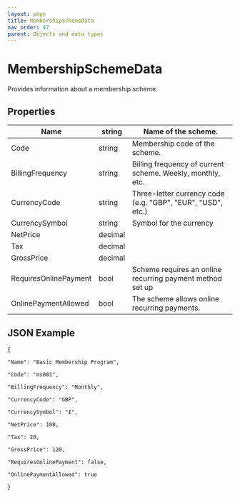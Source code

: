 ```yaml
---
layout: page
title: MembershipSchemeData
nav_order: 47
parent: Objects and data types
---
```


# MembershipSchemeData

Provides information about a membership scheme.

## Properties

| Name | string | Name of the scheme. |
| --- | --- | --- |
| Code | string | Membership code of the scheme. |
| BillingFrequency | string | Billing frequency of current scheme. Weekly, monthly, etc. |
| CurrencyCode | string | Three-letter currency code (e.g. "GBP", "EUR", "USD", etc.) |
| CurrencySymbol | string | Symbol for the currency |
| NetPrice | decimal |     |
| Tax | decimal |     |
| GrossPrice | decimal |     |
| RequiresOnlinePayment | bool | Scheme requires an online recurring payment method set up |
| OnlinePaymentAllowed | bool | The scheme allows online recurring payments. |

## JSON Example

```
{

"Name": "Basic Membership Program",

"Code": "ms001",

"BillingFrequency": "Monthly",

"CurrencyCode": "GBP",

"CurrencySymbol": "£",

"NetPrice": 100,

"Tax": 20,

"GrossPrice": 120,

"RequiresOnlinePayment": false,

"OnlinePaymentAllowed": true

}
```
